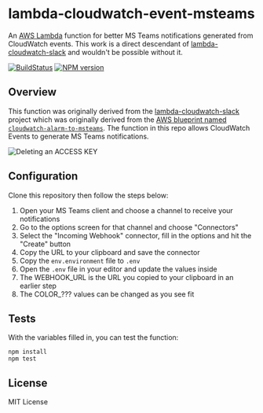 # lambda-cloudwatch-event-msteams

An [AWS Lambda](http://aws.amazon.com/lambda/) function for better MS Teams notifications generated from CloudWatch
events. This work is a direct descendant of [lambda-cloudwatch-slack](https://github.com/assertible/lambda-cloudwatch-slack)
and wouldn't be possible without it.

[![BuildStatus](https://travis-ci.org/KangarooBox/lambda-cloudwatch-msteams.png?branch=master)](https://travis-ci.org/assertible/lambda-cloudwatch-msteams)
[![NPM version](https://badge.fury.io/js/lambda-cloudwatch-msteams.png)](http://badge.fury.io/js/lambda-cloudwatch-msteams)


## Overview

This function was originally derived from the
[lambda-cloudwatch-slack](https://github.com/assertible/lambda-cloudwatch-slack) project which was originally derived
from the [AWS blueprint named `cloudwatch-alarm-to-msteams`](https://aws.amazon.com/blogs/aws/new-msteams-integration-blueprints-for-aws-lambda/).
The function in this repo allows CloudWatch Events to generate MS Teams notifications.

![Deleting an ACCESS KEY](https://github.com/assertible/lambda-cloudwatch-msteams/raw/master/images/delete_access_key.png)

## Configuration

Clone this repository then follow the steps below:

1. Open your MS Teams client and choose a channel to receive your notifications
1. Go to the options screen for that channel and choose "Connectors"
1. Select the "Incoming Webhook" connector, fill in the options and hit the "Create" button
1. Copy the URL to your clipboard and save the connector
1. Copy the ``env.environment`` file to ``.env``
1. Open the ``.env`` file in your editor and update the values inside
11. The WEBHOOK_URL is the URL you copied to your clipboard in an earlier step
11. The COLOR_??? values can be changed as you see fit

## Tests

With the variables filled in, you can test the function:

```
npm install
npm test
```

## License

MIT License
